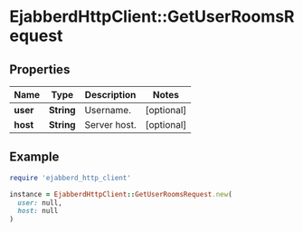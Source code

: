 # EjabberdHttpClient::GetUserRoomsRequest

## Properties

| Name | Type | Description | Notes |
| ---- | ---- | ----------- | ----- |
| **user** | **String** | Username. | [optional] |
| **host** | **String** | Server host. | [optional] |

## Example

```ruby
require 'ejabberd_http_client'

instance = EjabberdHttpClient::GetUserRoomsRequest.new(
  user: null,
  host: null
)
```

